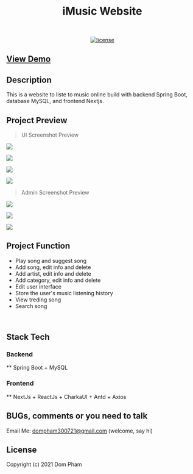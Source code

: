<h1 align="center">iMusic Website</h1>
<br/>

<p align="center">
  <a href="https://github.com/dompham21/Imusicvn-SpringBoot-NextJs"><img alt="license" src="https://img.shields.io/badge/License-MIT-blue.svg"></a>
</p> 

## [View Demo](http://imusic.vn.s3-website-ap-southeast-1.amazonaws.com)


## Description
This is a website to liste to music online build with backend Spring Boot, database MySQL, and frontend Nextjs.

## Project Preview
> UI Screenshot Preview

![](https://imusicvn.s3.ap-southeast-1.amazonaws.com/Screen+Shot+2021-12-25+at+01.30.46.png)<br/>

![](https://imusicvn.s3.ap-southeast-1.amazonaws.com/Screen+Shot+2021-12-25+at+01.32.04.png)<br/>

![](https://imusicvn.s3.ap-southeast-1.amazonaws.com/Screen+Shot+2021-12-25+at+01.34.19.png)<br/>

![](https://imusicvn.s3.ap-southeast-1.amazonaws.com/Screen+Shot+2021-12-25+at+01.35.18.png)<br/>

> Admin Screenshot Preview

![](https://imusicvn.s3.ap-southeast-1.amazonaws.com/Screen+Shot+2021-12-25+at+01.37.41.png)<br/>

![](https://imusicvn.s3.ap-southeast-1.amazonaws.com/Screen+Shot+2021-12-25+at+01.38.19.png)<br/>

![](https://imusicvn.s3.ap-southeast-1.amazonaws.com/Screen+Shot+2021-12-25+at+01.38.32.png)<br/>


## Project Function
- Play song and suggest song  
- Add song, edit info and delete
- Add artist, edit info and delete
- Add category, edit info and delete
- Edit user interface 
- Store the user's music listening history
- View treding song
- Search song
<br/>

## Stack Tech
### Backend 
** Spring Boot + MySQL
### Frontend
** NextJs + ReactJs + CharkaUI + Antd + Axios

## BUGs, comments or you need to talk  
Email Me: dompham300721@gmail.com (welcome, say hi)

## License

Copyright (c) 2021 Dom Pham



